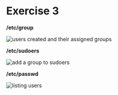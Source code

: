 # Exercise 3

**/etc/group**  

![users created and their assigned groups](https://user-images.githubusercontent.com/67663655/188466702-a3659686-8eaa-4c1b-8061-fc94a1f6a12e.png)  


**/etc/sudoers**   

![add a group to sudoers](https://user-images.githubusercontent.com/67663655/188656555-abe8b1f2-8db6-4a6e-8d41-d16d1805ca93.png)

  
**/etc/passwd**   

![listing users](https://user-images.githubusercontent.com/67663655/188467904-44d03ec9-e7bb-47fb-b76a-05b9173f83bf.png)
